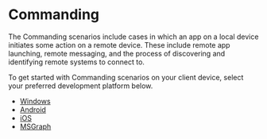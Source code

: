 # Commanding

The Commanding scenarios include cases in which an app on a local device initiates some action on a remote device. These include remote app launching, remote messaging, and the process of discovering and identifying remote systems to connect to.

To get started with Commanding scenarios on your client device, select your preferred development platform below.

* [Windows](Windows/)
* [Android](Android/)
* [iOS](iOS/)
* [MSGraph](MSGraph/)
